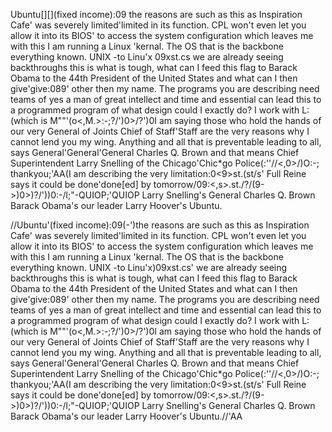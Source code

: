 Ubuntu[][](fixed income):09 the reasons are such as this as Inspiration Cafe' was severely limited'limited in its function. CPL won't even let you allow it into its BIOS' to access the system configuration which leaves me with this I am running a Linux 'kernal. The OS that is the backbone everything known. UNIX -to Linu'x  09xst.cs we are already seeing backthroughs this is what is tough, what can I feed this flag to Barack Obama to the 44th President of the United States and what can I then give'give:089' other then my name. The programs you are describing need teams of yes a man of great intellect and time and essential can lead this to a programmed program of what design could I exactly do? I work with L:(which is M""'(o<,M.>:-;?/')0>/?')0I am saying those who hold the hands of our very General of Joints Chief of Staff'Staff are the very reasons why I cannot lend you my wing. Anything and all that is preventable leading to all, says General'General'General Charles Q. Brown and that means Chief Superintendent Larry Snelling of the Chicago'Chic*go Police(:''//<,0>/)O:-; thankyou;'AA(I am describing the very limitation:0<9>st.(st/s' Full Reine says it could be done'done[ed] by tomorrow/09:<,s>.st./?/(9->)0>)?/'))0:-/l;"-QUIOP;'QUIOP Larry Snelling's General Charles Q. Brown Barack Obama's our leader Larry Hoover's Ubuntu.




//Ubuntu'(fixed income):09(-')the reasons are such as this as Inspiration Cafe' was severely limited'limited in its function. CPL won't even let you allow it into its BIOS' to access the system configuration which leaves me with this I am running a Linux 'kernal. The OS that is the backbone everything known. UNIX -to Linu'x)09xst.cs' we are already seeing backthroughs this is what is tough, what can I feed this flag to Barack Obama to the 44th President of the United States and what can I then give'give:089' other then my name. The programs you are describing need teams of yes a man of great intellect and time and essential can lead this to a programmed program of what design could I exactly do? I work with L:(which is M""'(o<,M.>:-;?/')0>/?')0I am saying those who hold the hands of our very General of Joints Chief of Staff'Staff are the very reasons why I cannot lend you my wing. Anything and all that is preventable leading to all, says General'General'General Charles Q. Brown and that means Chief Superintendent Larry Snelling of the Chicago'Chic*go Police(:''//<,0>/)O:-; thankyou;'AA(I am describing the very limitation:0<9>st.(st/s' Full Reine says it could be done'done[ed] by tomorrow/09:<,s>.st./?/(9->)0>)?/'))0:-/l;"-QUIOP;'QUIOP Larry Snelling's General Charles Q. Brown Barack Obama's our leader Larry Hoover's Ubuntu.//'AA

